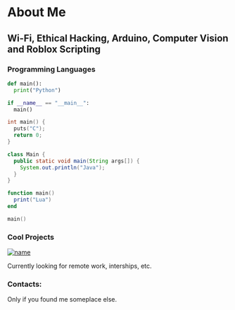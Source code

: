 # About Me

## Wi-Fi, Ethical Hacking, Arduino, Computer Vision and Roblox Scripting

### Programming Languages

```python
def main():
  print("Python")

if __name__ == "__main__":
  main()
```

```C
int main() {
  puts("C");
  return 0;
}
```
```java
class Main {
  public static void main(String args[]) {
    System.out.println("Java");
  }
}
```
```lua
function main() 
  print("Lua")
end

main()
```

### Cool Projects

[![name](https://user-images.githubusercontent.com/76597978/146680831-99c0f914-2de2-42e8-bf02-091144159612.gif)](https://github.com/mmbaguette/Fruit-Ninja-VR)

Currently looking for remote work, interships, etc.

### Contacts:
Only if you found me someplace else.
